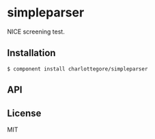 
# simpleparser

  NICE screening test.

## Installation

    $ component install charlottegore/simpleparser

## API

   

## License

  MIT
